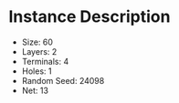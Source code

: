 # Instance Description

* Size: 60
* Layers: 2
* Terminals: 4
* Holes: 1
* Random Seed: 24098
* Net: 13
